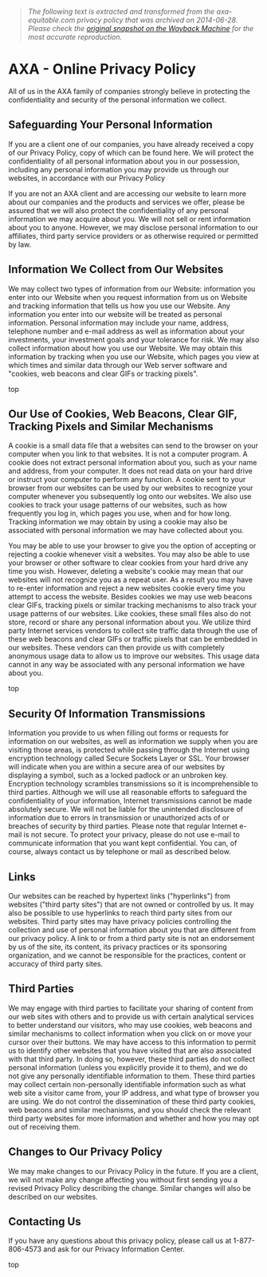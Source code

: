 > *The following text is extracted and transformed from the axa-equitable.com privacy policy that was archived on 2014-06-28. Please check the [original snapshot on the Wayback Machine](https://web.archive.org/web/20140628010345id_/https%3A//us.axa.com/about-axa/privacy.html) for the most accurate reproduction.*

# AXA - Online Privacy Policy

All of us in the AXA family of companies strongly believe in protecting the confidentiality and security of the personal information we collect.

## Safeguarding Your Personal Information

If you are a client one of our companies, you have already received a copy of our Privacy Policy, copy of which can be found here. We will protect the confidentiality of all personal information about you in our possession, including any personal information you may provide us through our websites, in accordance with our Privacy Policy

If you are not an AXA client and are accessing our website to learn more about our companies and the products and services we offer, please be assured that we will also protect the confidentiality of any personal information we may acquire about you. We will not sell or rent information about you to anyone. However, we may disclose personal information to our affiliates, third party service providers or as otherwise required or permitted by law.

## Information We Collect from Our Websites

We may collect two types of information from our Website: information you enter into our Website when you request information from us on Website and tracking information that tells us how you use our Website. Any information you enter into our website will be treated as personal information. Personal information may include your name, address, telephone number and e-mail address as well as information about your investments, your investment goals and your tolerance for risk. We may also collect information about how you use our Website. We may obtain this information by tracking when you use our Website, which pages you view at which times and similar data through our Web server software and "cookies, web beacons and clear GIFs or tracking pixels".

top

## Our Use of Cookies, Web Beacons, Clear GIF, Tracking Pixels and Similar Mechanisms

A cookie is a small data file that a websites can send to the browser on your computer when you link to that websites. It is not a computer program. A cookie does not extract personal information about you, such as your name and address, from your computer. It does not read data on your hard drive or instruct your computer to perform any function. A cookie sent to your browser from our websites can be used by our websites to recognize your computer whenever you subsequently log onto our websites. We also use cookies to track your usage patterns of our websites, such as how frequently you log in, which pages you use, when and for how long. Tracking information we may obtain by using a cookie may also be associated with personal information we may have collected about you.

You may be able to use your browser to give you the option of accepting or rejecting a cookie whenever visit a websites. You may also be able to use your browser or other software to clear cookies from your hard drive any time you wish. However, deleting a website's cookie may mean that our websites will not recognize you as a repeat user. As a result you may have to re-enter information and reject a new websites cookie every time you attempt to access the website. Besides cookies we may use web beacons clear GIFs, tracking pixels or similar tracking mechanisms to also track your usage patterns of our websites. Like cookies, these small files also do not store, record or share any personal information about you. We utilize third party Internet services vendors to collect site traffic data through the use of these web beacons and clear GIFs or traffic pixels that can be embedded in our websites. These vendors can then provide us with completely anonymous usage data to allow us to improve our websites. This usage data cannot in any way be associated with any personal information we have about you.

top

## Security Of Information Transmissions

Information you provide to us when filling out forms or requests for information on our websites, as well as information we supply when you are visiting those areas, is protected while passing through the Internet using encryption technology called Secure Sockets Layer or SSL. Your browser will indicate when you are within a secure area of our websites by displaying a symbol, such as a locked padlock or an unbroken key. Encryption technology scrambles transmissions so it is incomprehensible to third parties. Although we will use all reasonable efforts to safeguard the confidentiality of your information, Internet transmissions cannot be made absolutely secure. We will not be liable for the unintended disclosure of information due to errors in transmission or unauthorized acts of or breaches of security by third parties. Please note that regular Internet e-mail is not secure. To protect your privacy, please do not use e-mail to communicate information that you want kept confidential. You can, of course, always contact us by telephone or mail as described below.

## Links

Our websites can be reached by hypertext links ("hyperlinks") from websites ("third party sites") that are not owned or controlled by us. It may also be possible to use hyperlinks to reach third party sites from our websites. Third party sites may have privacy policies controlling the collection and use of personal information about you that are different from our privacy policy. A link to or from a third party site is not an endorsement by us of the site, its content, its privacy practices or its sponsoring organization, and we cannot be responsible for the practices, content or accuracy of third party sites.

## Third Parties

We may engage with third parties to facilitate your sharing of content from our web sites with others and to provide us with certain analytical services to better understand our visitors, who may use cookies, web beacons and similar mechanisms to collect information when you click on or move your cursor over their buttons. We may have access to this information to permit us to identify other websites that you have visited that are also associated with that third party. In doing so, however, these third parties do not collect personal information (unless you explicitly provide it to them), and we do not give any personally identifiable information to them. These third parties may collect certain non-personally identifiable information such as what web site a visitor came from, your IP address, and what type of browser you are using. We do not control the dissemination of these third party cookies, web beacons and similar mechanisms, and you should check the relevant third party websites for more information and whether and how you may opt out of receiving them.

## Changes to Our Privacy Policy

We may make changes to our Privacy Policy in the future. If you are a client, we will not make any change affecting you without first sending you a revised Privacy Policy describing the change. Similar changes will also be described on our websites.

## Contacting Us

If you have any questions about this privacy policy, please call us at 1-877-806-4573 and ask for our Privacy Information Center.

top
